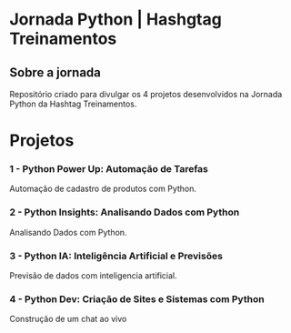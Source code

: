 # Jornada Python | Hashgtag Treinamentos

## Sobre a jornada
Repositório criado para divulgar os 4 projetos desenvolvidos na Jornada Python da Hashtag Treinamentos.

# Projetos

### 1 - Python Power Up: Automação de Tarefas
Automação de cadastro de produtos com Python.

### 2 - Python Insights: Analisando Dados com Python
Analisando Dados com Python.

### 3 - Python IA: Inteligência Artificial e Previsões
Previsão de dados com inteligencia artificial.

### 4 - Python Dev: Criação de Sites e Sistemas com Python
Construção de um chat ao vivo
